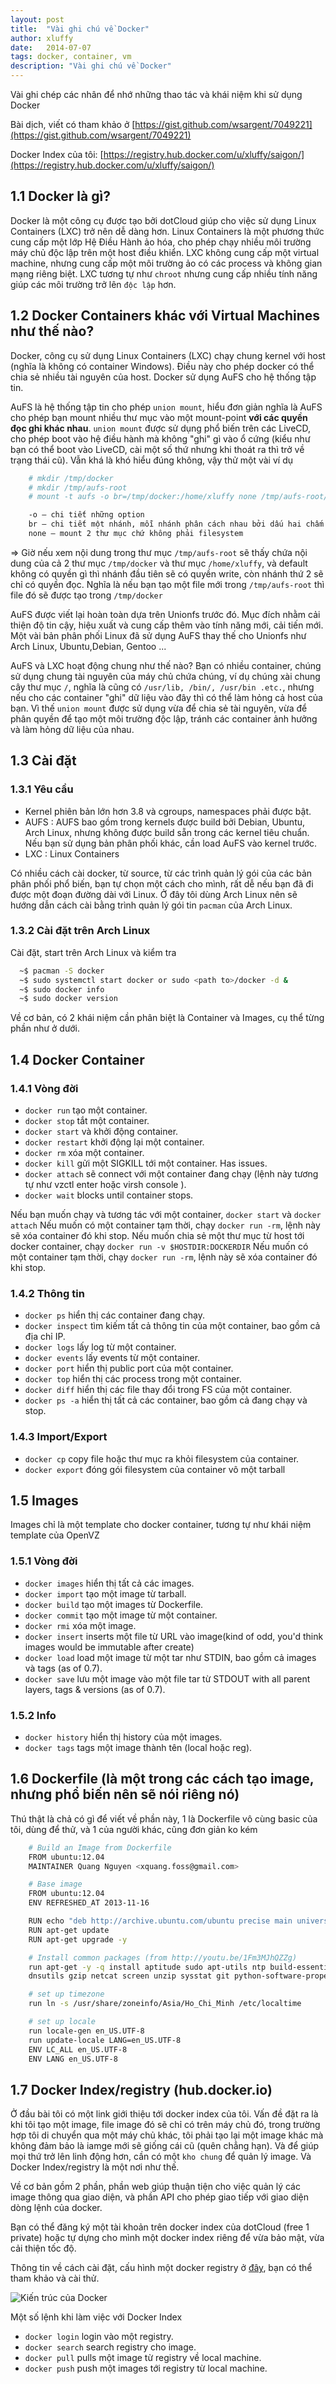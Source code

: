 ```yaml
---
layout: post
title:  "Vài ghi chú về Docker"
author: xluffy
date:   2014-07-07
tags: docker, container, vm
description: "Vài ghi chú về Docker"
---
```


Vài ghi chép các nhân để nhớ những thao tác và khái niệm khi sử dụng Docker

Bài dịch, viết có tham khảo ở [https://gist.github.com/wsargent/7049221](https://gist.github.com/wsargent/7049221)

Docker Index của tôi: [https://registry.hub.docker.com/u/xluffy/saigon/](https://registry.hub.docker.com/u/xluffy/saigon/)

## 1.1 Docker là gì?

Docker là một công cụ được tạo bởi dotCloud giúp cho việc sử dụng Linux Containers (LXC) trở nên dễ dàng hơn. Linux Containers 
là một phương thức cung cấp một lớp Hệ Điều Hành ảo hóa, cho phép chạy nhiều môi trường máy chủ độc lập trên một host điều khiển.
LXC không cung cấp một virtual machine, nhưng cung cấp một môi trường ảo có các process và không gian mạng riêng biệt. LXC tương
tự như `chroot` nhưng cung cấp nhiều tính năng giúp các môi trường trở lên `độc lập` hơn.

## 1.2 Docker Containers khác với Virtual Machines như thế nào?

Docker, công cụ sử dụng Linux Containers (LXC) chạy chung kernel với host (nghĩa là không có container Windows). Điều này cho phép docker 
có thể chia sẻ nhiều tài nguyên của host. Docker sử dụng AuFS cho hệ thống tập tin.

AuFS là hệ thống tập tin cho phép `union mount`, hiểu đơn giản nghĩa là AuFS cho phép bạn mount nhiều thư mục vào một mount-point __với 
các quyền đọc ghi khác nhau__. `union mount` được sử dụng phổ biến trên các LiveCD, cho phép boot vào hệ điều hành mà không "ghi" gì 
vào ổ cứng (kiểu như bạn có thể boot vào LiveCD, cài một số thứ nhưng khi thoát ra thì trở về trạng thái cũ). Vẫn khá là khó hiểu đúng 
không, vậy thử một vài ví dụ

```bash
	# mkdir /tmp/docker
	# mkdir /tmp/aufs-root
	# mount -t aufs -o br=/tmp/docker:/home/xluffy none /tmp/aufs-root/
```

```bash
	-o – chi tiết những option
	br – chi tiết một nhánh, mỗi nhánh phân cách nhau bởi dấu hai chấm `:`
	none – mount 2 thư mục chứ không phải filesystem
```

=> Giờ nếu xem nội dung trong thư mục `/tmp/aufs-root` sẽ thấy chứa nội dung của cả 2 thư mục `/tmp/docker` và thư mục `/home/xluffy`, 
và default không có quyền gì thì nhánh đầu tiên sẽ có quyền write, còn nhánh thứ 2 sẽ chỉ có quyền đọc. Nghĩa là nếu bạn tạo một file 
mới trong `/tmp/aufs-root` thì file đó sẽ được tạo trong `/tmp/docker`

AuFS được viết lại hoàn toàn dựa trên Unionfs trước đó. Mục đích nhằm cải thiện độ tin cậy, hiệu xuất và cung cấp thêm vào tính năng 
mới, cải tiến mới. Một vài bản phân phối Linux đã sử dụng AuFS thay thế cho Unionfs như Arch Linux, Ubuntu,Debian, Gentoo ...

AuFS và LXC hoạt động chung như thế nào? Bạn có nhiều container, chúng sử dụng chung tài nguyên của máy chủ chứa chúng, ví dụ chúng 
xài chung cây thư mục `/`, nghĩa là cũng có `/usr/lib, /bin/, /usr/bin .etc.`, nhưng nếu cho các container "ghi" dữ liệu vào đây thì có 
thể làm hỏng cả host của bạn. Vì thế `union mount` được sử dụng vừa để chia sẻ tài nguyên, vừa để phân quyền để tạo một môi trường độc
lập, tránh các container ảnh hưởng và làm hỏng dữ liệu của nhau.


## 1.3 Cài đặt

### 1.3.1 Yêu cầu 

- Kernel phiên bản lớn hơn 3.8 và cgroups, namespaces phải được bật.
- AUFS : AUFS bao gồm trong kernels được build bởi Debian, Ubuntu, Arch Linux, nhưng không được build sẵn trong các kernel tiêu chuẩn. Nếu
bạn sử dụng bản phân phối khác, cần load AuFS vào kernel trước.
- LXC : Linux Containers

Có nhiều cách cài docker, từ source, từ các trình quản lý gói của các bản phân phối phổ biến, bạn tự chọn một cách cho mình, rất dễ nếu 
bạn đã đi được một đoạn đường dài với Linux. Ở đây tôi dùng Arch Linux nên sẽ hướng dẫn cách cài bằng trình quản lý gói tin `pacman` của Arch
Linux.

### 1.3.2 Cài đặt trên Arch Linux

Cài đặt, start trên Arch Linux và kiểm tra

```bash
  ~$ pacman -S docker
  ~$ sudo systemctl start docker or sudo <path to>/docker -d &
  ~$ sudo docker info
  ~$ sudo docker version
```

Về cơ bản, có 2 khái niệm cần phân biệt là Container và Images, cụ thể từng phần như ở dưới.

## 1.4 Docker Container

### 1.4.1 Vòng đời

+ `docker run` tạo một container.
+ `docker stop` tắt một container.
+ `docker start` và khởi động container.
+ `docker restart` khởi động lại một container.
+ `docker rm` xóa một container.
+ `docker kill` gửi một SIGKILL tới một container. Has issues.
+ `docker attach` sẽ connect với một container đang chạy (lệnh này tương tự như vzctl enter <node> hoặc virsh console <node-id>).
+ `docker wait` blocks until container stops.
	
Nếu bạn muốn chạy và tương tác với một container, `docker start` và `docker attach`
Nếu muốn có một container tạm thời, chạy `docker run -rm`, lệnh này sẽ xóa container đó khi stop.
Nếu muốn chia sẻ một thư mục từ host tới docker container, chạy `docker run -v $HOSTDIR:DOCKERDIR`
Nếu muốn có một container tạm thời, chạy `docker run -rm`, lệnh này sẽ xóa container đó khi stop.

### 1.4.2 Thông tin

+ `docker ps` hiển thị các container đang chạy.
+ `docker inspect` tìm kiếm tất cả thông tin của một container, bao gồm cả địa chỉ IP.
+ `docker logs` lấy log từ một container.
+ `docker events` lấy events từ một container.
+ `docker port` hiển thị public port của một container.
+ `docker top` hiển thị các process trong một container.
+ `docker diff` hiển thị các file thay đổi trong FS của một container.
+ `docker ps -a` hiển thị tất cả các container, bao gồm cả đang chạy và stop.

### 1.4.3 Import/Export

+ `docker cp` copy file hoặc thư mục ra khỏi filesystem của container.
+ `docker export` đóng gói filesystem của container vô một tarball

## 1.5 Images

Images chỉ là một template cho docker container, tương tự như khái niệm template của OpenVZ

### 1.5.1 Vòng đời

+ `docker images` hiển thị tất cả các images.
+ `docker import` tạo một image từ tarball.
+ `docker build` tạo một images từ Dockerfile.
+ `docker commit` tạo một image từ một container.
+ `docker rmi` xóa một image.
+ `docker insert` inserts một file từ URL vào image(kind of odd, you'd think images would be immutable after create)
+ `docker load` load một image từ một tar như STDIN, bao gồm cả images và tags (as of 0.7).
+ `docker save` lưu một image vào một file tar từ STDOUT with all parent layers, tags & versions (as of 0.7).

### 1.5.2 Info

+ `docker history` hiển thị history của một images.
+ `docker tags` tags một image thành tên (local hoặc reg).

## 1.6 Dockerfile (là một trong các cách tạo image, nhưng phổ biến nên sẽ nói riêng nó)

Thú thật là chả có gì để viết về phần này, 1 là Dockerfile vô cùng basic của tôi, dùng để thử, và 1 của người khác, cũng đơn giản ko kém

```bash
	# Build an Image from Dockerfile
	FROM ubuntu:12.04
	MAINTAINER Quang Nguyen <xquang.foss@gmail.com>
```

```bash
	# Base image
	FROM ubuntu:12.04
	ENV REFRESHED_AT 2013-11-16

	RUN echo "deb http://archive.ubuntu.com/ubuntu precise main universe" > /etc/apt/sources.list
	RUN apt-get update
	RUN apt-get upgrade -y

	# Install common packages (from http://youtu.be/1Fm3MJhQZZg)
	run apt-get -y -q install aptitude sudo apt-utils ntp build-essential curl tzdata wget less \
	dnsutils gzip netcat screen unzip sysstat git python-software-properties vim zsh

	# set up timezone
	run ln -s /usr/share/zoneinfo/Asia/Ho_Chi_Minh /etc/localtime

	# set up locale
	run locale-gen en_US.UTF-8
	run update-locale LANG=en_US.UTF-8
	ENV LC_ALL en_US.UTF-8
	ENV LANG en_US.UTF-8
```

## 1.7 Docker Index/registry (hub.docker.io)

Ở đầu bài tôi có một link giới thiệu tới docker index của tôi. Vấn đề đặt ra là khi tôi tạo một image, file image
đó sẽ chỉ có trên máy chủ đó, trong trường hợp tôi di chuyển qua một máy chủ khác, tôi phải tạo lại một image 
khác mà không đảm bảo là iamge mới sẽ giống cái cũ (quên chẳng hạn). Và để giúp mọi thứ trở lên linh động hơn, cần
có một `kho chung` để quản lý image. Và Docker Index/registry là một nơi như thế.

Về cơ bản gồm 2 phần, phần web giúp thuận tiện cho việc quản lý các image thông qua giao diện, và phần API
cho phép giao tiếp với giao diện dòng lệnh của docker.

Bạn có thể đăng ký một tài khoản trên docker index của dotCloud (free 1 private) hoặc tự dựng cho mình một docker
index riêng để vừa bảo mật, vừa cải thiện tốc độ.

Thông tin về cách cài đặt, cấu hình một docker registry ở [đây](https://github.com/docker/docker-registry), bạn 
có thể tham khảo và cài thử.

![Kiến trúc của Docker](http://i.imgur.com/0IFcxUB.png)

Một số lệnh khi làm việc với Docker Index

+ `docker login` login vào một registry.
+ `docker search` search registry cho image.
+ `docker pull` pulls một image từ registry về local machine.
+ `docker push` push một images tới registry từ local machine.


